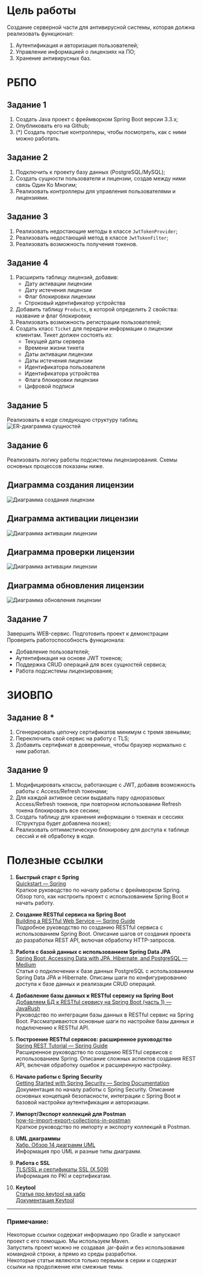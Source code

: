 # Цель работы
Создание серверной части для антивирусной системы, которая должна реализовать функционал:
1. Аутентификация и авторизация пользователей;
2. Управление информацией о лицензиях на ПО;
3. Хранение антивирусных баз.

# РБПО

## Задание 1
1. Создать Java проект с фреймворком Spring Boot версии 3.3.x;
2. Опубликовать его на Github;
3. (*) Создать простые контроллеры, чтобы посмотреть, как с ними можно работать.

## Задание 2
1. Подключить к проекту базу данных (PostgreSQL/MySQL);
2. Создать сущности пользователя и лицензии, создав между ними связь Один Ко Многим;
3. Реализовать контроллеры для управления пользователями и лицензиями.

## Задание 3
1. Реализовать недостающие методы в классе `JwtTokenProvider`;
2. Реализовать недостающий метод в классе `JwtTokenFilter`;
3. Реализовать возможность получения токенов.

## Задание 4
1. Расширить таблицу лицензий, добавив:
   - Дату активации лицензии
   - Дату истечения лицензии
   - Флаг блокировки лицензии
   - Строковый идентификатор устройства
2. Добавить таблицу `Products`, в которой определить 2 свойства: название и флаг блокировки;
3. Реализовать возможность регистрации пользователей;
4. Создать класс `Ticket` для передачи информации о лицензии клиентам. Тикет должен состоять из:
   - Текущей даты сервера
   - Времени жизни тикета
   - Даты активации лицензии
   - Даты истечения лицензии
   - Идентификатора пользователя
   - Идентификатора устройства
   - Флага блокировки лицензии
   - Цифровой подписи

## Задание 5  
Реализовать в коде следующую структуру таблиц
![ER-диаграмма сущностей](images/license_ER.png)

## Задание 6
Реализовать логику работы подсистемы лицензирования. Схемы основных процессов показаны ниже.  

## Диаграмма создания лицензии
![Диаграмма создания лицензии](images/generate_license.png)

## Диаграмма активации лицензии
![Диаграмма активации лицензии](images/activation.png)

## Диаграмма проверки лицензии
![Диаграмма активации лицензии](images/check_license.png)

## Диаграмма обновления лицензии
![Диаграмма обновления лицензии](images/renewal.png)

## Задание 7
Завершить WEB-сервис. Подготовить проект к демонстрации  
Проверить работоспособность функционала:
* Добавление пользователей;
* Аутентификация на основе JWT токенов;
* Поддержка CRUD операций для всех сущностей сервиса;
* Работа подсистемы лицензирования;

# ЗИОВПО

## Задание 8 *
1. Сгенерировать цепочку сертификатов минимум с тремя звеньями;
2. Переключить свой сервис на работу с TLS;
3. Добавить сертификат в доверенные, чтобы браузер нормально с ним работал.

## Задание 9
1. Модифицировать классы, работающие с JWT, добавив возможность работы с Access/Refresh токенами;
2. Для каждой активное сесии выдавать пару одноразовых Access/Refresh токенов, при повторном использовании Refresh токена блокировать все сесиии;
3. Создать таблицу для хранения информации о токенах и сессиях (Структура будет добавлена позже);
4. Реализовать оптимистическую блокировку для доступа к таблице сессий и её обработку в коде.

# Полезные ссылки

1. **Быстрый старт с Spring**  
   [Quickstart — Spring](https://spring.io/quickstart)  
   Краткое руководство по началу работы с фреймворком Spring. Обзор того, как настроить проект с использованием Spring Boot и начать работу.

2. **Создание RESTful сервиса на Spring Boot**  
   [Building a RESTful Web Service — Spring Guide](https://spring.io/guides/gs/rest-service)  
   Подробное руководство по созданию RESTful сервиса с использованием Spring Boot. Описание шагов от создания проекта до разработки REST API, включая обработку HTTP-запросов.

3. **Работа с базой данных с использованием Spring Data JPA**  
   [Spring Boot: Accessing Data with JPA, Hibernate, and PostgreSQL — Medium](https://medium.com/analytics-vidhya/spring-boot-accessing-data-with-jpa-hibernate-and-postgresql-af68386363a4)  
   Статья о подключении к базе данных PostgreSQL с использованием Spring Data JPA и Hibernate. Описаны шаги по конфигурированию доступа к базе данных и реализации CRUD операций.

4. **Добавление базы данных к RESTful сервису на Spring Boot**  
   [Добавляем БД к RESTful сервису на Spring Boot (часть 1) — JavaRush](https://javarush.com/groups/posts/2579-dobavljaem-bd-k-restful-servisu-na-spring-boot-chastjh-1)  
   Руководство по интеграции базы данных в RESTful сервис на Spring Boot. Рассматриваются основные шаги по настройке базы данных и подключению к RESTful API.

5. **Построение RESTful сервисов: расширенное руководство**  
   [Spring REST Tutorial — Spring Guide](https://spring.io/guides/tutorials/rest)  
   Расширенное руководство по созданию RESTful сервисов с использованием Spring. Описание сложных аспектов создания REST API, включая обработку ошибок и расширенную настройку.

6. **Начало работы с Spring Security**  
   [Getting Started with Spring Security — Spring Documentation](https://docs.spring.io/spring-security/reference/servlet/getting-started.html)  
   Документация по началу работы с Spring Security. Описание основных концепций безопасности, интеграции с Spring Boot и базовой настройки аутентификации и авторизации.

7. **Импорт/Экспорт коллекций для Postman**  
   [how-to-import-export-collections-in-postman](https://www.geeksforgeeks.org/how-to-import-export-collections-in-postman/)  
   Краткое руководство по импорту и экспорту коллекций в Postman.

8. **UML диаграммы**  
   [Хабр. Обзор 14 диаграмм UML](https://habr.com/ru/articles/508710/)  
   Информация про UML и разные типы диаграмм.

9. **Работа с SSL**  
   [TLS/SSL и сертификаты SSL (X.509)](https://www.opennet.ru/docs/RUS/ldap_apacheds/tech/ssl.html)  
   Информация по PKI и сертификатам.

10. **Keytool**  
   [Статья про keytool на хабр](https://habr.com/ru/articles/446322/)  
   [Документация Keytool](https://docs.oracle.com/javase/8/docs/technotes/tools/windows/keytool.html)  
---

### Примечание:
Некоторые ссылки содержат информацию про Gradle и запускают проект с его помощью. Мы используем Maven.  
Запустить проект можно не создавая .jar-файл и без использования командной строки, а прямо из среды разработки.  
Некоторые статьи являются только первыми в серии и содержат ссылки на продолжение или смежные темы.

